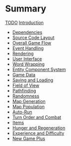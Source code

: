 # Summary

[TODO](todo.md)
[Introduction](introduction.md)

- [Dependencies](dependencies.md)
- [Source Code Layout](source-code-layout.md)
- [Overall Game Flow](overall-game-flow.md)
- [Event Handling](event-handling.md)
- [Rendering](rendering.md)
- [User Interface](user-interface.md)
- [Word Wrapping](word-wrapping.md)
- [Entity Component System](entity-component-system.md)
- [Game Data](game-data.md)
- [Saving and Loading](saving-and-loading.md)
- [Field of View](field-of-view.md)
- [Pathfinding](pathfinding.md)
- [Randomness](randomness.md)
- [Map Generation](map-generation.md)
- [Map Population](map-population.md)
- [Auto-Run](auto-run.md)
- [Turn Order and Combat](turn-order-and-combat.md)
- [Items]()
- [Hunger and Regeneration]()
- [Experience and Difficulty]()
- [New Game Plus]()
